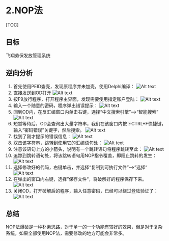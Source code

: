 # 2.NOP法

[TOC]

## 目标
飞翔劳保发放管理系统
## 逆向分析
1. 首先使用PEID查壳，发现原程序并未加壳，使用Delphi编译：
![Alt text](amWiki/images/debugger/001/002/001.JPG)
2. 直接发送到OD打开
![Alt text](amWiki/images/debugger/001/002/002.PNG)
3. 按F9放行程序，打开程序主界面，发现需要使用指定账户登陆：
![Alt text](amWiki/images/debugger/001/002/003.PNG)
4. 输入一个随意的密码，程序弹出错误提示：
![Alt text](amWiki/images/debugger/001/002/004.PNG)
5. 回到OD内，在反汇编窗口内单击右键，选择“中文搜索引擎”——>“智能搜索”
![Alt text](amWiki/images/debugger/001/002/005.PNG)
6. 短暂等待后，OD会查询出大量字符串，我们在该窗口内按下CTRL+F快捷键，输入“密码错误”关键字，然后搜索。
![Alt text](amWiki/images/debugger/001/002/006.PNG)
7. 找到了刚才提示的错误信息：
![Alt text](amWiki/images/debugger/001/002/007.PNG)
8. 双击该字符串，跳转到使用它的汇编语句处：
![Alt text](amWiki/images/debugger/001/002/008.PNG)
9. 注意该语句上方的小箭头，说明有一个跳转语句将程序跳转至此：
![Alt text](amWiki/images/debugger/001/002/009.PNG)
10. 追踪到跳转语句处，将该跳转语句用NOP指令覆盖，即阻止跳转的发生：
![Alt text](amWiki/images/debugger/001/002/010.PNG)
11. 选择修改好的代码，右键单击，并选择“复制到可执行文件”——>”选择“
![Alt text](amWiki/images/debugger/001/002/011.PNG)
12. 在弹出的窗口内右键，选择”保存文件“，将破解好的程序保存下来。
![Alt text](amWiki/images/debugger/001/002/012.PNG)
13. 关闭OD，打开破解后的程序，输入任意密码，已经可以绕过登陆验证了：
![Alt text](amWiki/images/debugger/001/002/013.PNG)

## 总结
NOP法爆破是一种朴素思路，对于单一的一个功能有较好的效果，但是对于复杂系统，如果全部使用NOP法，需要修改的地方可能会非常多。
